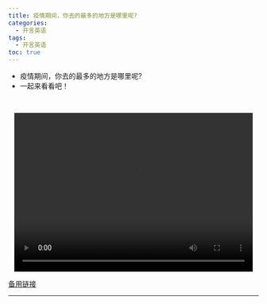 ```yaml
---
title: 疫情期间，你去的最多的地方是哪里呢?
categories:
  - 开言英语
tags:
  - 开言英语
toc: true 
---
```



- 疫情期间，你去的最多的地方是哪里呢?
- 一起来看看吧！

 

<p style="text-align:center">
   <video width="480" height="320" controls>
       <source src="/video/ol/33.mp4">
   </video>
</p>
 <p><a href="/video/ol/33.mp4">备用链接</a></p>
 
---





